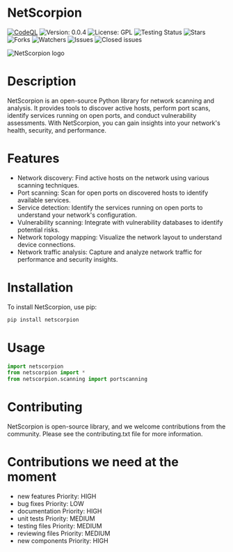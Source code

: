 # NetScorpion
[![CodeQL](https://github.com/HPD1155/Scorpion/actions/workflows/codeql.yml/badge.svg)](https://github.com/HPD1155/NetScorpion/actions/workflows/codeql.yml)
![Version: 0.0.4](https://img.shields.io/badge/Version-0.0.4-blue.svg)
![License: GPL](https://img.shields.io/badge/License-GPL-blue.svg)
![Testing Status](https://img.shields.io/badge/Tests-passing-brightgreen.svg)
![Stars](https://img.shields.io/github/stars/HPD1155/NetScorpion.svg?style=social)
![Forks](https://img.shields.io/github/forks/HPD1155/NetScorpion.svg?style=social)
![Watchers](https://img.shields.io/github/watchers/HPD1155/NetScorpion.svg?style=social)
![Issues](https://img.shields.io/github/issues/HPD1155/NetScorpion.svg?style=flat-square)
![Closed issues](https://img.shields.io/github/issues-closed/HPD1155/NetScorpion.svg?style=flat-square)

![NetScorpion logo]([https://github.com/HPD1155/NetScorpion/blob/main/image/logo.png])

# Description
NetScorpion is an open-source Python library for network scanning and analysis. It provides tools to discover active hosts, perform port scans, identify services running on open ports, and conduct vulnerability assessments. With NetScorpion, you can gain insights into your network's health, security, and performance.

# Features
- Network discovery: Find active hosts on the network using various scanning techniques.
- Port scanning: Scan for open ports on discovered hosts to identify available services.
- Service detection: Identify the services running on open ports to understand your network's configuration.
- Vulnerability scanning: Integrate with vulnerability databases to identify potential risks.
- Network topology mapping: Visualize the network layout to understand device connections.
- Network traffic analysis: Capture and analyze network traffic for performance and security insights.

# Installation
To install NetScorpion, use pip:

```bash
pip install netscorpion
```
# Usage

```python
import netscorpion
from netscorpion import *
from netscorpion.scanning import portscanning
```

# Contributing
NetScorpion is open-source library, and we welcome contributions from the community. Please see the contributing.txt file for more information.

# Contributions we need at the moment
- new features Priority: HIGH
- bug fixes Priority: LOW
- documentation Priority: HIGH
- unit tests Priority: MEDIUM
- testing files Priority: MEDIUM
- reviewing files Priority: MEDIUM
- new components Priority: HIGH
